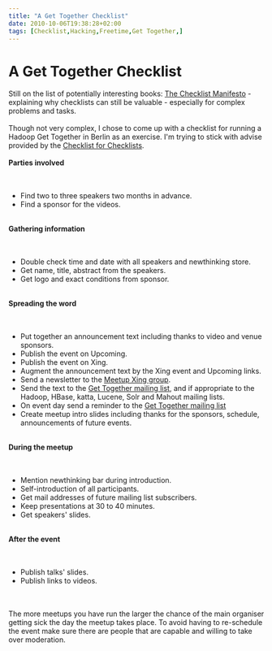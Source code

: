 ```yaml
---
title: "A Get Together Checklist"
date: 2010-10-06T19:38:28+02:00
tags: [Checklist,Hacking,Freetime,Get Together,]
---
```


# A Get Together Checklist


Still on the list of potentially interesting books: <a href="http://gawande.com/the-checklist-manifesto">The Checklist 
Manifesto</a> - explaining why checklists can still be valuable - especially for complex problems and 
tasks.<br><br>Though not very complex, I chose to come up with a checklist for running a Hadoop Get Together in Berlin 
as an exercise. I'm trying to stick with advise provided by the <a 
href="http://www.projectcheck.org/checklist-for-checklists.html">Checklist for Checklists</a>.<br><br><b>Parties 
involved</b><br><br><ul><br><li>Find two to three speakers two months in advance.<br><li>Find a sponsor for the 
videos.<br></ul><br><b>Gathering information</b><br><br><ul><br><li>Double check time and date with all speakers and 
newthinking store.<br><li>Get name, title, abstract from the speakers.<br><li>Get logo and exact conditions from 
sponsor.<br></ul><br><b>Spreading the word</b><br><br><ul><br><li>Put together an announcement text including thanks to 
video and venue sponsors.<br><li>Publish the event on Upcoming.<br><li>Publish the event on Xing.<br><li>Augment the 
announcement text by the Xing event and Upcoming links.<br><li>Send a newsletter to the <a 
href="https://www.xing.com/net/prif07265x/informationretrieval/">Meetup Xing group</a>.<br><li>Send the text to the <a 
href="http://lists.isabel-drost.de/mailman/listinfo/hadoopberlin">Get Together mailing list</a>, and if appropriate to 
the Hadoop, HBase, katta, Lucene, Solr and Mahout mailing lists.<br><li>On event day send a reminder to the <a 
href="http://lists.isabel-drost.de/mailman/listinfo/hadoopberlin">Get Together mailing list</a><br><li>Create meetup 
intro slides including thanks for the sponsors, schedule, announcements of future events.<br></ul><br><b>During the 
meetup</b><br><br><ul><br><li>Mention newthinking bar during introduction.<br><li>Self-introduction of all 
participants.<br><li>Get mail addresses of future mailing list subscribers.<br><li>Keep presentations at 30 to 40 
minutes.<br><li>Get speakers' slides.<br></ul><br><b>After the event</b><br><br><ul><br><li>Publish talks' 
slides.<br><li>Publish links to videos.<br></ul><br><br>The more meetups you have run the larger the chance of the main 
organiser getting sick the day the meetup takes place. To avoid having to re-schedule the event make sure there are 
people that are capable and willing to take over moderation.
